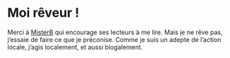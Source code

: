 # Moi rêveur !

Merci à [MisterB](http://bubule007.blogspot.com/2006/07/i-said-please-please-dont-insist.html) qui encourage ses lecteurs à me lire. Mais je ne rêve pas, j’essaie de faire ce que je préconise. Comme je suis un adepte de l’action locale, j’agis localement, et aussi blogalement.
